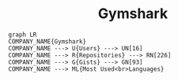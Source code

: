<h1 align="center">Gymshark</h1>

```mermaid
graph LR
COMPANY_NAME{Gymshark}
COMPANY_NAME ---> U{Users} ---> UN[16]
COMPANY_NAME ---> R{Repositories} ---> RN[226]
COMPANY_NAME ---> G{Gists} ---> GN[93]
COMPANY_NAME ---> ML{Most Used<br>Languages}
```
